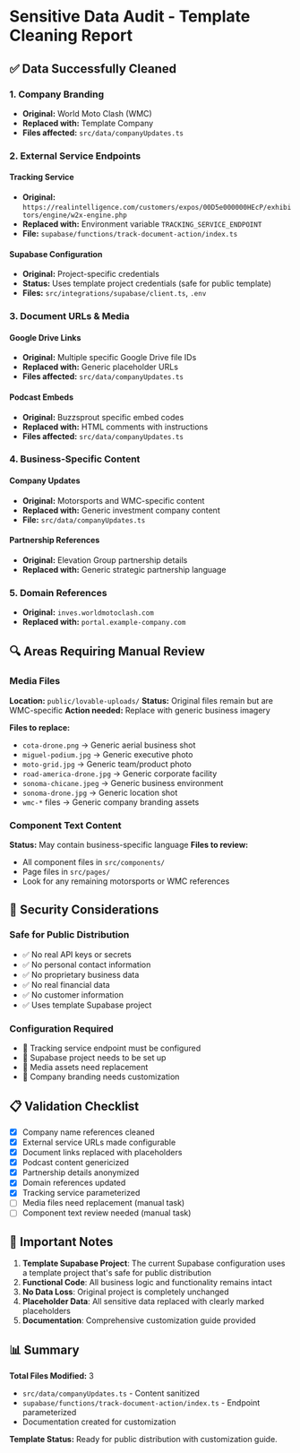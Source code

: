 # Sensitive Data Audit - Template Cleaning Report

## ✅ Data Successfully Cleaned

### 1. Company Branding
- **Original:** World Moto Clash (WMC)
- **Replaced with:** Template Company
- **Files affected:** `src/data/companyUpdates.ts`

### 2. External Service Endpoints

#### Tracking Service
- **Original:** `https://realintelligence.com/customers/expos/00D5e000000HEcP/exhibitors/engine/w2x-engine.php`
- **Replaced with:** Environment variable `TRACKING_SERVICE_ENDPOINT`
- **File:** `supabase/functions/track-document-action/index.ts`

#### Supabase Configuration
- **Original:** Project-specific credentials
- **Status:** Uses template project credentials (safe for public template)
- **Files:** `src/integrations/supabase/client.ts`, `.env`

### 3. Document URLs & Media

#### Google Drive Links
- **Original:** Multiple specific Google Drive file IDs
- **Replaced with:** Generic placeholder URLs
- **Files affected:** `src/data/companyUpdates.ts`

#### Podcast Embeds
- **Original:** Buzzsprout specific embed codes
- **Replaced with:** HTML comments with instructions
- **Files affected:** `src/data/companyUpdates.ts`

### 4. Business-Specific Content

#### Company Updates
- **Original:** Motorsports and WMC-specific content
- **Replaced with:** Generic investment company content
- **File:** `src/data/companyUpdates.ts`

#### Partnership References
- **Original:** Elevation Group partnership details
- **Replaced with:** Generic strategic partnership language

### 5. Domain References
- **Original:** `inves.worldmotoclash.com`
- **Replaced with:** `portal.example-company.com`

## 🔍 Areas Requiring Manual Review

### Media Files
**Location:** `public/lovable-uploads/`
**Status:** Original files remain but are WMC-specific
**Action needed:** Replace with generic business imagery

**Files to replace:**
- `cota-drone.png` → Generic aerial business shot
- `miguel-podium.jpg` → Generic executive photo
- `moto-grid.jpg` → Generic team/product photo
- `road-america-drone.jpg` → Generic corporate facility
- `sonoma-chicane.jpeg` → Generic business environment
- `sonoma-drone.jpg` → Generic location shot
- `wmc-*` files → Generic company branding assets

### Component Text Content
**Status:** May contain business-specific language
**Files to review:**
- All component files in `src/components/`
- Page files in `src/pages/`
- Look for any remaining motorsports or WMC references

## 🔐 Security Considerations

### Safe for Public Distribution
- ✅ No real API keys or secrets
- ✅ No personal contact information
- ✅ No proprietary business data
- ✅ No real financial data
- ✅ No customer information
- ✅ Uses template Supabase project

### Configuration Required
- 🔧 Tracking service endpoint must be configured
- 🔧 Supabase project needs to be set up
- 🔧 Media assets need replacement
- 🔧 Company branding needs customization

## 📋 Validation Checklist

- [x] Company name references cleaned
- [x] External service URLs made configurable
- [x] Document links replaced with placeholders
- [x] Podcast content genericized
- [x] Partnership details anonymized
- [x] Domain references updated
- [x] Tracking service parameterized
- [ ] Media files need replacement (manual task)
- [ ] Component text review needed (manual task)

## 🚨 Important Notes

1. **Template Supabase Project**: The current Supabase configuration uses a template project that's safe for public distribution
2. **Functional Code**: All business logic and functionality remains intact
3. **No Data Loss**: Original project is completely unchanged
4. **Placeholder Data**: All sensitive data replaced with clearly marked placeholders
5. **Documentation**: Comprehensive customization guide provided

## 📊 Summary

**Total Files Modified:** 3
- `src/data/companyUpdates.ts` - Content sanitized
- `supabase/functions/track-document-action/index.ts` - Endpoint parameterized
- Documentation created for customization

**Template Status:** Ready for public distribution with customization guide.